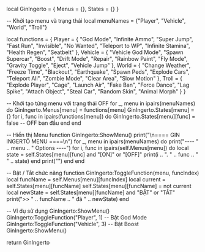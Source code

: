 local GinIngerto = {
    Menus = {},
    States = {}
}

-- Khởi tạo menu và trạng thái
local menuNames = {"Player", "Vehicle", "World", "Troll"}

local functions = {
    Player = {
        "God Mode", "Infinite Ammo", "Super Jump", "Fast Run", "Invisible",
        "No Wanted", "Teleport to WP", "Infinite Stamina", "Health Regen", "Seatbelt"
    },
    Vehicle = {
        "Vehicle God Mode", "Spawn Supercar", "Boost", "Drift Mode", "Repair",
        "Rainbow Paint", "Fly Mode", "Gravity Toggle", "Eject", "Vehicle Jump"
    },
    World = {
        "Change Weather", "Freeze Time", "Blackout", "Earthquake", "Spawn Peds",
        "Explode Cars", "Teleport All", "Zombie Mode", "Clear Area", "Slow Motion"
    },
    Troll = {
        "Explode Player", "Cage", "Launch Air", "Fake Ban", "Force Dance",
        "Lag Spike", "Attach Object", "Steal Car", "Random Skin", "Animal Morph"
    }
}

-- Khởi tạo từng menu với trạng thái OFF
for _, menu in ipairs(menuNames) do
    GinIngerto.Menus[menu] = functions[menu]
    GinIngerto.States[menu] = {}
    for i, func in ipairs(functions[menu]) do
        GinIngerto.States[menu][func] = false -- OFF ban đầu
    end
end

-- Hiển thị Menu
function GinIngerto:ShowMenu()
    print("\n==== GIN INGERTÔ MENU ====\n")
    for _, menu in ipairs(menuNames) do
        print("---- " .. menu .. " Options ----")
        for i, func in ipairs(self.Menus[menu]) do
            local state = self.States[menu][func] and "[ON]" or "[OFF]"
            print(i .. ". " .. func .. " " .. state)
        end
        print("")
    end
end

-- Bật / Tắt chức năng
function GinIngerto:ToggleFunction(menu, funcIndex)
    local funcName = self.Menus[menu][funcIndex]
    local current = self.States[menu][funcName]
    self.States[menu][funcName] = not current
    local newState = self.States[menu][funcName] and "BẬT" or "TẮT"
    print(">> " .. funcName .. " đã " .. newState)
end

-- Ví dụ sử dụng
GinIngerto:ShowMenu()
GinIngerto:ToggleFunction("Player", 1) -- Bật God Mode
GinIngerto:ToggleFunction("Vehicle", 3) -- Bật Boost
GinIngerto:ShowMenu()

return GinIngerto

